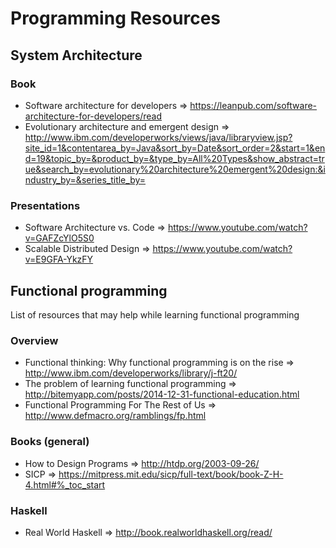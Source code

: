 # Programming Resources

## System Architecture
### Book
* Software architecture for developers => https://leanpub.com/software-architecture-for-developers/read
* Evolutionary architecture and emergent design => http://www.ibm.com/developerworks/views/java/libraryview.jsp?site_id=1&contentarea_by=Java&sort_by=Date&sort_order=2&start=1&end=19&topic_by=&product_by=&type_by=All%20Types&show_abstract=true&search_by=evolutionary%20architecture%20emergent%20design:&industry_by=&series_title_by=

### Presentations
* Software Architecture vs. Code  => https://www.youtube.com/watch?v=GAFZcYlO5S0
* Scalable Distributed Design => https://www.youtube.com/watch?v=E9GFA-YkzFY

## Functional programming
List of resources that may help while learning functional programming

### Overview
* Functional thinking: Why functional programming is on the rise => http://www.ibm.com/developerworks/library/j-ft20/
* The problem of learning functional programming => http://bitemyapp.com/posts/2014-12-31-functional-education.html
* Functional Programming For The Rest of Us => http://www.defmacro.org/ramblings/fp.html

### Books (general)
* How to Design Programs => http://htdp.org/2003-09-26/
* SICP => https://mitpress.mit.edu/sicp/full-text/book/book-Z-H-4.html#%_toc_start

### Haskell
* Real World Haskell => http://book.realworldhaskell.org/read/



